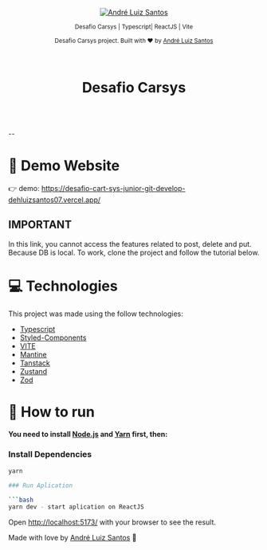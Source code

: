 <p align="center">
   <a href="https://www.linkedin.com/in/andr%C3%A9-luiz-844207102/">
      <img alt="André Luiz Santos" src="https://img.shields.io/badge/LinkedIn-0077B5?style=for-the-badge&logo=linkedin&logoColor=white" />
   </a>

</p>

<div align="center">

<sub> Desafio Carsys | Typescript| ReactJS | Vite </sub>

</div>

<p align="center">
  <sub>Desafio Carsys project. Built with ❤︎ by
    <a href="https://github.com/DehLuizSantos">André Luiz Santos</a>
  </sub>
</p>

<br />
<div align="center">
  <h1>Desafio Carsys</h1>
</div>

<br />
<br />

--

# :eyes: Demo Website

👉 demo: https://desafio-cart-sys-junior-git-develop-dehluizsantos07.vercel.app/

<h2>IMPORTANT</h2>
<p>
  In this link, you cannot access the features related to post, delete and put. Because DB is local.
  To work, clone the project and follow the tutorial below.
</p>

# :computer: Technologies

This project was made using the follow technologies:

- [Typescript](https://www.typescriptlang.org/)
- [Styled-Components](https://styled-components.com/)
- [VITE](https://vitejs.dev/guide/)
- [Mantine](https://v6.mantine.dev/)
- [Tanstack](https://tanstack.com/)
- [Zustand](https://docs.pmnd.rs/zustand/getting-started/introduction)
- [Zod](https://zod.dev/)

# :construction_worker: How to run

**You need to install [Node.js](https://nodejs.org/en/download/) and [Yarn](https://yarnpkg.com/) first, then:**

### Install Dependencies

````bash
yarn

### Run Aplication

```bash
yarn dev - start aplication on ReactJS

````

Open [http://localhost:5173/](http://localhost:5173/) with your browser to see the result.
<br>

Made with love by [André Luiz Santos](https://github.com/DehLuizSantos) 🚀